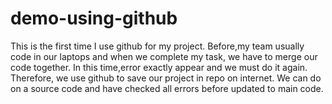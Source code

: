 # demo-using-github
This is the first time I use github for my project. Before,my team usually code in our laptops and when we complete my task, we have to
merge our code together. In this time,error exactly appear and we must do it again. Therefore, we use github to save our project in repo
on internet. We can do on a source code and have checked all errors before updated to main code.  

